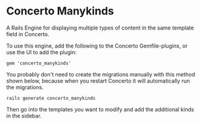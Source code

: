 # Concerto Manykinds

A Rails Engine for displaying multiple types of content in the same template field in Concerto.

To use this engine, add the following to the Concerto Gemfile-plugins, or use the UI to add the plugin: 
```
gem 'concerto_manykinds'
```

You probably don't need to create the migrations manually with this method shown below, because when you restart Concerto it will automatically run the migrations.
```
rails generate concerto_manykinds
```

Then go into the templates you want to modify and add the additional kinds in the sidebar.
